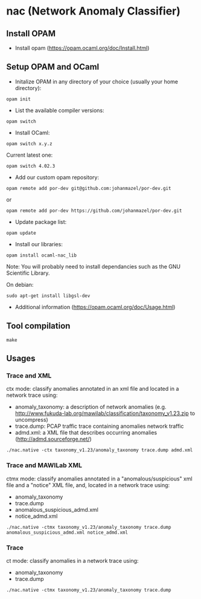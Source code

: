 # nac (Network Anomaly Classifier)


## Install OPAM

* Install opam (https://opam.ocaml.org/doc/Install.html)


## Setup OPAM and OCaml

* Initalize OPAM in any directory of your choice (usually your home directory):
```unix
opam init
```

* List the available compiler versions:
```unix
opam switch
```
* Install OCaml:
```unix
opam switch x.y.z
```
Current latest one:
```unix
opam switch 4.02.3
```

* Add our custom opam repository:
```unix
opam remote add por-dev git@github.com:johanmazel/por-dev.git
```
or
```unix
opam remote add por-dev https://github.com/johanmazel/por-dev.git
```
* Update package list:
```unix
opam update
```

* Install our libraries:
```unix
opam install ocaml-nac_lib
```

Note:
You will probably need to install dependancies such as the GNU Scientific Library.

On debian:
```unix
sudo apt-get install libgsl-dev
```


* Additional information (https://opam.ocaml.org/doc/Usage.html)

## Tool compilation

```unix
make
```

## Usages

### Trace and XML

ctx mode: classify anomalies annotated in an xml file and located in a network trace using:

* anomaly_taxonomy: a description of network anomalies (e.g. http://www.fukuda-lab.org/mawilab/classification/taxonomy_v1.23.zip to uncompress)
* trace.dump: PCAP traffic trace containing anomalies network traffic
* admd.xml: a XML file that describes occurring anomalies (http://admd.sourceforge.net/)

```unix
./nac.native -ctx taxonomy_v1.23/anomaly_taxonomy trace.dump admd.xml
```

### Trace and MAWILab XML

ctmx mode: classify anomalies annotated in a "anomalous/suspicious" xml file and a "notice" XML file, and, located in a network trace using:

* anomaly_taxonomy
* trace.dump
* anomalous_suspicious_admd.xml
* notice_admd.xml

```unix
./nac.native -ctmx taxonomy_v1.23/anomaly_taxonomy trace.dump anomalous_suspicious_admd.xml notice_admd.xml
```


### Trace

ct mode: classify anomalies in a network trace using:

* anomaly_taxonomy
* trace.dump

```unix
./nac.native -ctmx taxonomy_v1.23/anomaly_taxonomy trace.dump
```


